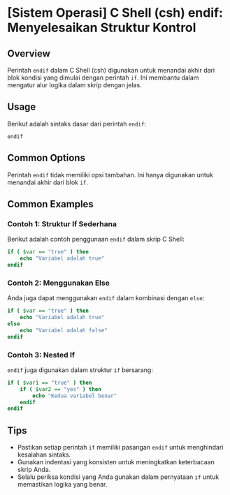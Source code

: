 # [Sistem Operasi] C Shell (csh) endif: Menyelesaikan Struktur Kontrol

## Overview
Perintah `endif` dalam C Shell (csh) digunakan untuk menandai akhir dari blok kondisi yang dimulai dengan perintah `if`. Ini membantu dalam mengatur alur logika dalam skrip dengan jelas.

## Usage
Berikut adalah sintaks dasar dari perintah `endif`:

```
endif
```

## Common Options
Perintah `endif` tidak memiliki opsi tambahan. Ini hanya digunakan untuk menandai akhir dari blok `if`.

## Common Examples

### Contoh 1: Struktur If Sederhana
Berikut adalah contoh penggunaan `endif` dalam skrip C Shell:

```csh
if ( $var == "true" ) then
    echo "Variabel adalah true"
endif
```

### Contoh 2: Menggunakan Else
Anda juga dapat menggunakan `endif` dalam kombinasi dengan `else`:

```csh
if ( $var == "true" ) then
    echo "Variabel adalah true"
else
    echo "Variabel adalah false"
endif
```

### Contoh 3: Nested If
`endif` juga digunakan dalam struktur `if` bersarang:

```csh
if ( $var1 == "true" ) then
    if ( $var2 == "yes" ) then
        echo "Kedua variabel benar"
    endif
endif
```

## Tips
- Pastikan setiap perintah `if` memiliki pasangan `endif` untuk menghindari kesalahan sintaks.
- Gunakan indentasi yang konsisten untuk meningkatkan keterbacaan skrip Anda.
- Selalu periksa kondisi yang Anda gunakan dalam pernyataan `if` untuk memastikan logika yang benar.